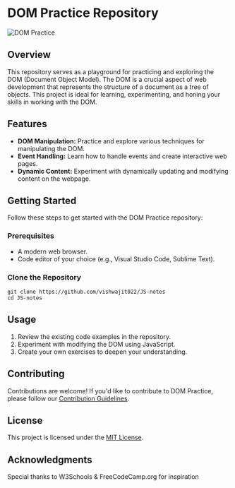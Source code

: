 <!DOCTYPE html>
<html lang="en">

<head>
    <meta charset="UTF-8">
    <meta name="viewport" content="width=device-width, initial-scale=1.0">
    
</head>
<body>
    <h1>DOM Practice Repository</h1>
    <img src="https://www.freecodecamp.org/news/content/images/2021/09/Document.jpg" alt="DOM Practice">
    <h2>Overview</h2>
    <p>This repository serves as a playground for practicing and exploring the DOM (Document Object Model). The DOM is a crucial aspect of web development that represents the structure of a document as a tree of objects. This project is ideal for learning, experimenting, and honing your skills in working with the DOM.</p>
    <h2>Features</h2>
    <ul>
        <li><strong>DOM Manipulation:</strong> Practice and explore various techniques for manipulating the DOM.</li>
        <li><strong>Event Handling:</strong> Learn how to handle events and create interactive web pages.</li>
        <li><strong>Dynamic Content:</strong> Experiment with dynamically updating and modifying content on the webpage.</li>
    </ul>
    <h2>Getting Started</h2>
    <p>Follow these steps to get started with the DOM Practice repository:</p>
    <h3>Prerequisites</h3>
    <ul>
        <li>A modern web browser.</li>
        <li>Code editor of your choice (e.g., Visual Studio Code, Sublime Text).</li>
    </ul>
    <h3>Clone the Repository</h3>
    <pre><code>git clone https://github.com/vishwajit022/JS-notes
cd JS-notes</code></pre>
    <h2>Usage</h2>
    <ol>
        <li>Review the existing code examples in the repository.</li>
        <li>Experiment with modifying the DOM using JavaScript.</li>
        <li>Create your own exercises to deepen your understanding.</li>
    </ol>
    <h2>Contributing</h2>
    <p>Contributions are welcome! If you'd like to contribute to DOM Practice, please follow our <a href="CONTRIBUTING.md">Contribution Guidelines</a>.</p>
    <h2>License</h2>
    <p>This project is licensed under the <a href="LICENSE">MIT License</a>.</p>
    <h2>Acknowledgments</h2>
    <p>Special thanks to W3Schools & FreeCodeCamp.org for inspiration </p>
</body>
</html>
